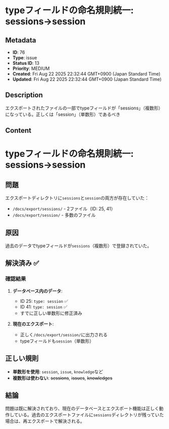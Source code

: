 # typeフィールドの命名規則統一: sessions→session

## Metadata

- **ID**: 76
- **Type**: issue
- **Status ID**: 13
- **Priority**: MEDIUM
- **Created**: Fri Aug 22 2025 22:32:44 GMT+0900 (Japan Standard Time)
- **Updated**: Fri Aug 22 2025 22:32:44 GMT+0900 (Japan Standard Time)

## Description

エクスポートされたファイルの一部でtypeフィールドが「sessions」（複数形）になっている。正しくは「session」（単数形）であるべき

## Content

# typeフィールドの命名規則統一: sessions→session

## 問題
エクスポートディレクトリに`sessions`と`session`の両方が存在していた：
- `/docs/export/sessions/` - 2ファイル（ID: 25, 41）
- `/docs/export/session/` - 多数のファイル

## 原因
過去のデータでtypeフィールドが`sessions`（複数形）で登録されていた。

## 解決済み ✅

### 確認結果
1. **データベース内のデータ**: 
   - ID 25: `type: session` ✅
   - ID 41: `type: session` ✅
   - すでに正しい単数形に修正済み

2. **現在のエクスポート**:
   - 正しく`/docs/export/session/`に出力される
   - typeフィールドも`session`（単数形）

## 正しい規則
- **単数形を使用**: `session`, `issue`, `knowledge`など
- **複数形は使わない**: ~~sessions~~, ~~issues~~, ~~knowledges~~

## 結論
問題は既に解決されており、現在のデータベースとエクスポート機能は正しく動作している。過去のエクスポートファイルに`sessions`ディレクトリが残っていた場合は、再エクスポートで解決される。

